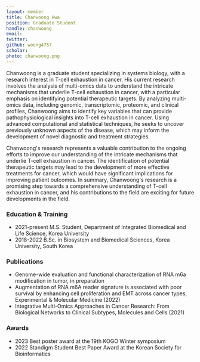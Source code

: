 ```yaml
---
layout: member
title: Chanwoong Hwa
position: Graduate Student
handle: chanwoong
email:
twitter:
github: woong4757
scholar: 
photo: chanwoong.png
---
```


Chanwoong is a graduate student specializing in systems biology, with a research interest in T-cell exhaustion in cancer. His current research involves the analysis of multi-omics data to understand the intricate mechanisms that underlie T-cell exhaustion in cancer, with a particular emphasis on identifying potential therapeutic targets. By analyzing multi-omics data, including genomic, transcriptomic, proteomic, and clinical profiles, Chanwoong aims to identify key variables that can provide pathophysiological insights into T-cell exhaustion in cancer. Using advanced computational and statistical techniques, he seeks to uncover previously unknown aspects of the disease, which may inform the development of novel diagnostic and treatment strategies.

Chanwoong's research represents a valuable contribution to the ongoing efforts to improve our understanding of the intricate mechanisms that underlie T-cell exhaustion in cancer. The identification of potential therapeutic targets may lead to the development of more effective treatments for cancer, which would have significant implications for improving patient outcomes. In summary, Chanwoong's research is a promising step towards a comprehensive understanding of T-cell exhaustion in cancer, and his contributions to the field are exciting for future developments in the field.


### Education & Training
- 2021-present M.S. Student, Department of Integrated Biomedical and Life Science, Korea University
- 2018-2022 B.Sc. in Biosystem and Biomedical Sciences, Korea University, South Korea

### Publications
- Genome-wide evaluation and functional characterization of RNA m6a modification in tumor, in preparation
- Augmentation of RNA m6A reader signature is associated with poor survival by enhancing cell proliferation and EMT across cancer types, Experimental & Molecular Medicine (2022)
- Integrative Multi-Omics Approaches in Cancer Research: From Biological Networks to Clinical Subtypes, Molecules and Cells (2021)

### Awards
- 2023 Best poster award at the 19th KOGO Winter symposium
- 2022 Standigm Student Best Paper Award at the Korean Society for Bioinformatics